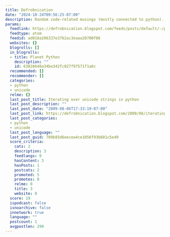 ```yaml
---
title: Defrobnication
date: "2024-10-24T09:56:25-07:00"
description: Random code-related musings (mostly connected to python).
params:
  feedlink: https://defrobnication.blogspot.com/feeds/posts/default/-/python
  feedtype: atom
  feedid: ad018a206337e3762ac3eaaa20700f86
  websites: {}
  blogrolls: []
  in_blogrolls:
  - title: Planet Python
    description: ""
    id: 63826648a34be342fc027f97571f1a6c
  recommended: []
  recommender: []
  categories:
  - python
  - unicode
  relme: {}
  last_post_title: Iterating over unicode strings in python
  last_post_description: ""
  last_post_date: "2009-08-06T17:33:19-07:00"
  last_post_link: https://defrobnication.blogspot.com/2009/08/iterating-over-unicode-strings-in.html
  last_post_categories:
  - python
  - unicode
  last_post_language: ""
  last_post_guid: 709b85d6eecea4ce1056f93b601c5e49
  score_criteria:
    cats: 2
    description: 3
    feedlangs: 0
    hasContent: 3
    hasPosts: 1
    postcats: 2
    promoted: 5
    promotes: 0
    relme: 0
    title: 3
    website: 0
  score: 19
  ispodcast: false
  isnoarchive: false
  innetwork: true
  language: ""
  postcount: 1
  avgpostlen: 299
---
```

